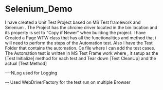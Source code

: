 # Selenium_Demo

I have created a Unit Test Project based on MS Test framework and Selenium . The Project has the chrome driver located in the bin location and its property is set to "Copy if Newer" when building the project. I have Created a Page WTW class that has all the functionalities and method that i will need to perform the steps of the Automation test. Also I have the Test Folder that contains the automation. Cs file where I can add the test cases. The Automation test is written in MS Test Frame work where , it setup as the [Test Initialize] method for each test and Tear down [Test CleanUp] and the actual [Test Method]

---NLog used for Logging

-- Used WebDriverFactory for the test run on multiple Browser
